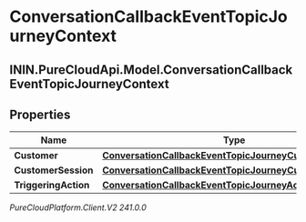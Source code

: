 # ConversationCallbackEventTopicJourneyContext

## ININ.PureCloudApi.Model.ConversationCallbackEventTopicJourneyContext

## Properties

|Name | Type | Description | Notes|
|------------ | ------------- | ------------- | -------------|
| **Customer** | [**ConversationCallbackEventTopicJourneyCustomer**](ConversationCallbackEventTopicJourneyCustomer) |  | [optional] |
| **CustomerSession** | [**ConversationCallbackEventTopicJourneyCustomerSession**](ConversationCallbackEventTopicJourneyCustomerSession) |  | [optional] |
| **TriggeringAction** | [**ConversationCallbackEventTopicJourneyAction**](ConversationCallbackEventTopicJourneyAction) |  | [optional] |



_PureCloudPlatform.Client.V2 241.0.0_
